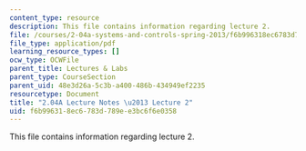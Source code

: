 ```yaml
---
content_type: resource
description: This file contains information regarding lecture 2.
file: /courses/2-04a-systems-and-controls-spring-2013/f6b996318ec6783d789ee3bc6f6e0358_MIT2_04AS13_Lecture2.pdf
file_type: application/pdf
learning_resource_types: []
ocw_type: OCWFile
parent_title: Lectures & Labs
parent_type: CourseSection
parent_uid: 48e3d26a-5c3b-a400-486b-434949ef2235
resourcetype: Document
title: "2.04A Lecture Notes \u2013 Lecture 2"
uid: f6b99631-8ec6-783d-789e-e3bc6f6e0358
---
```

This file contains information regarding lecture 2.

